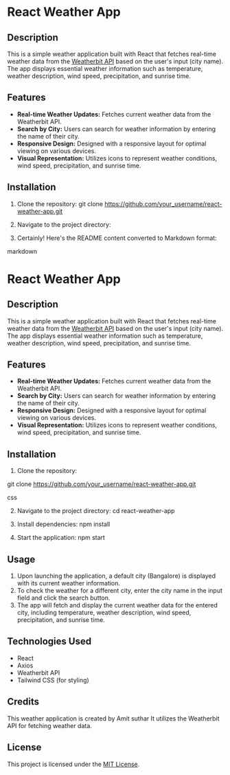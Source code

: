 # React Weather App

## Description

This is a simple weather application built with React that fetches real-time weather data from the [Weatherbit API](https://www.weatherbit.io/) based on the user's input (city name). The app displays essential weather information such as temperature, weather description, wind speed, precipitation, and sunrise time.

## Features

- **Real-time Weather Updates:** Fetches current weather data from the Weatherbit API.
- **Search by City:** Users can search for weather information by entering the name of their city.
- **Responsive Design:** Designed with a responsive layout for optimal viewing on various devices.
- **Visual Representation:** Utilizes icons to represent weather conditions, wind speed, precipitation, and sunrise time.

## Installation

1. Clone the repository:
git clone https://github.com/your_username/react-weather-app.git

2. Navigate to the project directory:
3. Certainly! Here's the README content converted to Markdown format:

markdown

# React Weather App

## Description

This is a simple weather application built with React that fetches real-time weather data from the [Weatherbit API](https://www.weatherbit.io/) based on the user's input (city name). The app displays essential weather information such as temperature, weather description, wind speed, precipitation, and sunrise time.

## Features

- **Real-time Weather Updates:** Fetches current weather data from the Weatherbit API.
- **Search by City:** Users can search for weather information by entering the name of their city.
- **Responsive Design:** Designed with a responsive layout for optimal viewing on various devices.
- **Visual Representation:** Utilizes icons to represent weather conditions, wind speed, precipitation, and sunrise time.

## Installation

1. Clone the repository:

git clone https://github.com/your_username/react-weather-app.git

css

2. Navigate to the project directory:
cd react-weather-app

3. Install dependencies:
npm install

4. Start the application:
npm start


## Usage

1. Upon launching the application, a default city (Bangalore) is displayed with its current weather information.
2. To check the weather for a different city, enter the city name in the input field and click the search button.
3. The app will fetch and display the current weather data for the entered city, including temperature, weather description, wind speed, precipitation, and sunrise time.

## Technologies Used

- React
- Axios
- Weatherbit API
- Tailwind CSS (for styling)

## Credits

This weather application is created by Amit suthar It utilizes the Weatherbit API for fetching weather data.

## License

This project is licensed under the [MIT License](LICENSE).
